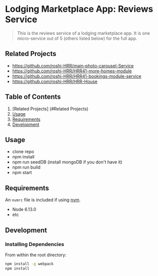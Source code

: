 # Lodging Marketplace App: Reviews Service

> This is the reviews service of a lodging marketplace app. It is one micro-service out of 5 (others listed below) for the full app.

## Related Projects

  - https://github.com/roshi-HRR/main-photo-carousel-Service
  - https://github.com/roshi-HRR/HRR41-more-homes-module
  - https://github.com/roshi-HRR/HRR41-bookings-module-service
  - https://github.com/roshi-HRR/HRR-House

## Table of Contents

1. [Related Projects] (#Related Projects)
2. [Usage](#Usage)
3. [Requirements](#requirements)
4. [Development](#development)

## Usage

- clone repo
- npm install
- npm run seedDB (install mongoDB if you don't have it)
- npm run build
- npm start

## Requirements

An `nvmrc` file is included if using [nvm](https://github.com/creationix/nvm).

- Node 6.13.0
- etc

## Development

### Installing Dependencies

From within the root directory:

```sh
npm install -g webpack
npm install
```

